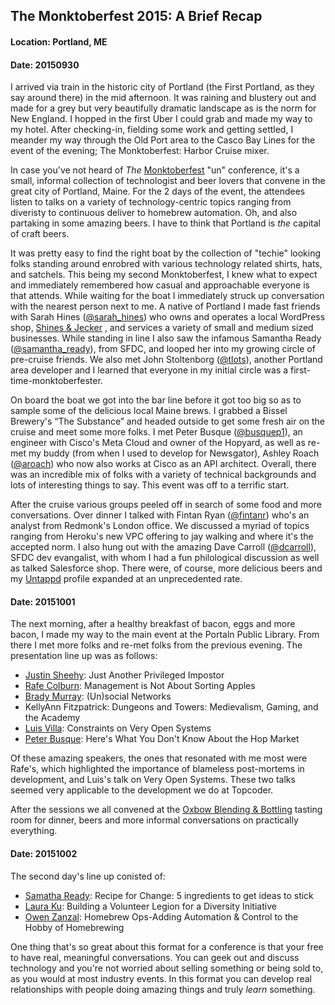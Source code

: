 ## The Monktoberfest 2015: A Brief Recap

#### Location: Portland, ME
#### Date: 20150930

I arrived via train in the historic city of Portland (the First Portland, as they say around there) in the mid afternoon. It was raining and blustery out and made for a grey but very beautifully dramatic landscape as is the norm for New England. I hopped in the first Uber I could grab and made my way to my hotel. After checking-in, fielding some work and getting settled, I meander my way through the Old Port area to the Casco Bay Lines for the event of the evening; The Monktoberfest: Harbor Cruise mixer. 

In case you've not heard of _The_ [Monktoberfest](http://monktoberfest.com/) "un" conference, it's a small, informal collection of technologist and beer lovers that convene in the great city of Portland, Maine. For the 2 days of the event, the attendees listen to talks on a variety of technology-centric topics ranging from diveristy to continuous deliver to homebrew automation. Oh, and also partaking in some amazing beers. I have to think that Portland is _the_ capital of craft beers. 

It was pretty easy to find the right boat by the collection of "techie" looking folks standing around enrobred with various technology related shirts, hats, and satchels. This being my second Monktoberfest, I knew what to expect and immediately remembered how casual and approachable everyone is that attends. While waiting for the boat I immediately struck up conversation with the nearest person next to me. A native of Portland I made fast friends with Sarah Hines ([@sarah_hines](https://twitter.com/sarah_hines)) who owns and operates a local WordPress shop, [Shines & Jecker](http://shinesandjecker.com) , and services a variety of small and medium sized businesses. While standing in line I also saw the infamous Samantha Ready ([@samantha_ready](https://twitter.com/samantha_ready)), from SFDC, and looped her into my growing circle of pre-cruise friends. We also met John Stoltenborg ([@tlots](https://twitter.com/tlots)), another Portland area developer and I learned that everyone in my initial circle was a first-time-monktoberfester. 

On board the boat we got into the bar line before it got too big so as to sample some of the delicious local Maine brews. I grabbed a Bissel Brewery's “The Substance” and headed outside to get some fresh air on the cruise and meet some more folks. I met Peter Busque ([@busquep1](https://twitter.com/busquep1)), an engineer with Cisco's Meta Cloud and owner of the Hopyard, as well as re-met my buddy (from when I used to develop for Newsgator), Ashley Roach ([@aroach](https://twitter.com/aroach)) who now also works at Cisco as an API architect. Overall, there was an incredible mix of folks with a variety of technical backgrounds and lots of interesting things to say. This event was off to a terrific start.

After the cruise various groups peeled off in search of some food and more conversations. Over dinner I talked with Fintan Ryan ([@fintanr](https://twitter.com/fintanr)) who's an analyst from Redmonk's London office. We discussed a myriad of topics ranging from Heroku's new VPC offering to jay walking and where it's the accepted norm. I also hung out with the amazing Dave Carroll ([@dcarroll](https://twitter.com/dcarroll)), SFDC dev evangalist, with whom I had a fun philological discussion as well as talked Salesforce shop. There were, of course, more delicious beers and my [Untappd](https://untappd.com/user/Lazybaer) profile expanded at an unprecedented rate. 

#### Date: 20151001
The next morning, after a healthy breakfast of bacon, eggs and more bacon, I made my way to the main event at the Portaln Public Library. From there I met more folks and re-met folks from the previous evening. The presentation line up was as follows: 
- [Justin Sheehy](https://twitter.com/justinsheehy): Just Another Privileged Impostor 
- [Rafe Colburn](https://twitter.com/rafeco): Management is Not About Sorting Apples
- [Brady Murray](https://twitter.com/bradymurray): (Un)social Networks
- KellyAnn Fitzpatrick: Dungeons and Towers: Medievalism, Gaming, and the Academy
- [Luis Villa](https://twitter.com/tieguy): Constraints on Very Open Systems
- [Peter Busque](https://twitter.com/busquep1): Here's What You Don't Know About the Hop Market

Of these amazing speakers, the ones that resonated with me most were Rafe's, which highlighted the importance of blameless post-mortems in development, and Luis's talk on Very Open Systems. These two talks seemed very applicable to the development we do at Topcoder. 

After the sessions we all convened at the [Oxbow Blending & Bottling](http://oxbowbeer.com/tasting-rooms/portland-blending-bottling/) tasting room for dinner, beers and more informal conversations on practically everything. 

#### Date: 20151002
The second day's line up conisted of:
- [Samatha Ready](https://twitter.com/samantha_ready): Recipe for Change: 5 ingredients to get ideas to stick
- [Laura Ku](https://twitter.com/pku2319): Building a Volunteer Legion for a Diversity Initiative
- [Owen Zanzal](https://twitter.com/AgentO3): Homebrew Ops-Adding Automation & Control to the Hobby of Homebrewing

One thing that's so great about this format for a conference is that your free to have real, meaningful conversations. You can geek out and discuss technology and you're not worried about selling something or being sold to, as you would at most industry events. In this format you can develop real relationships with people doing amazing things and truly _learn_ something. 

